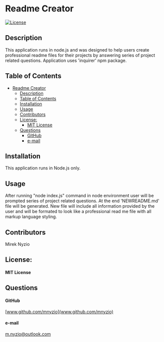 # Readme Creator
[![License](https://img.shields.io/badge/License-MIT_License-green)](#license)
## Description
This application runs in node.js and was designed to help users create professional readme files for their projects by answering series of project related questions.
Application uses 'inquirer' npm package.

## Table of Contents
- [Readme Creator](#readme-creator)
  - [Description](#description)
  - [Table of Contents](#table-of-contents)
  - [Installation](#installation)
  - [Usage](#usage)
  - [Contributors](#contributors)
  - [License:](#license)
      - [MIT License](#mit-license)
  - [Questions](#questions)
      - [GitHub](#github)
      - [e-mail](#e-mail)

## Installation
This application runs in Node.js only.
## Usage
After running "node index.js" command in node environment user will be prompted series of project related questions. At the end 'NEWREADME.md' file will be generated.
New file will include all information provided by the user and will be formated to look like a professional read me file with all markup language styling.
## Contributors
Mirek Nyzio
## License:
#### MIT License
## Questions
#### GitHub
[www.github.com/mnyzio](www.github.com/mnyzio)
#### e-mail
[m.nyzio@outlook.com](m.nyzio@outlook.com)


